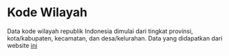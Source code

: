 # Kode Wilayah 
Data kode wilayah republik Indonesia dimulai dari tingkat provinsi, kota/kabupaten, kecamatan, dan desa/kelurahan. Data yang didapatkan dari website [ini](https://kodewilayah.id/)